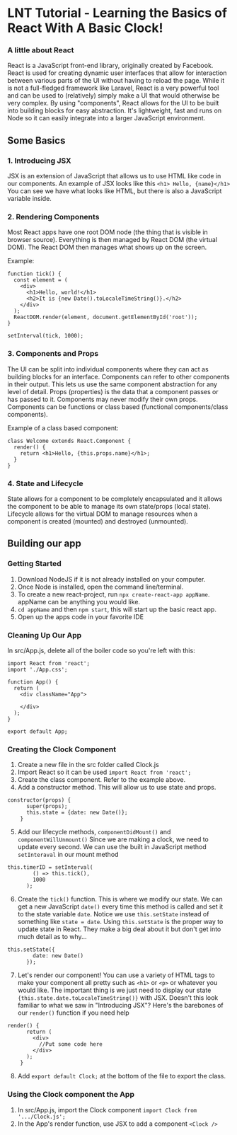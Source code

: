 # LNT Tutorial - Learning the Basics of React With A Basic Clock!

### A little about React
React is a JavaScript front-end library, originally created by Facebook. React is used for creating dynamic user interfaces that allow for interaction between various parts of the UI without having to reload the page. While it is not a full-fledged framework like Laravel, React is a very powerful tool and can be used to (relatively) simply make a UI that would otherwise be very complex. By using "components", React allows for the UI to be built into building blocks for easy abstraction. It's lightweight, fast and runs on Node so it can easily integrate into a larger JavaScript environment.

## Some Basics

### 1. Introducing JSX
JSX is an extension of JavaScript that allows us to use HTML like code in our components. 
An example of JSX looks like this 
`<h1> Hello, {name}</h1>`
You can see we have what looks like HTML, but there is also a JavaScript variable inside. 

### 2. Rendering Components
Most React apps have one root DOM node (the thing that is visible in browser source). Everything is then managed by React DOM (the virtual DOM). The React DOM then manages what shows up on the screen.

Example: 
```
function tick() {
  const element = (
    <div>
      <h1>Hello, world!</h1>
      <h2>It is {new Date().toLocaleTimeString()}.</h2>
    </div>
  );
  ReactDOM.render(element, document.getElementById('root'));
}

setInterval(tick, 1000);
```

### 3. Components and Props
The UI can be split into individual components where they can act as building blocks for an interface. Components can refer to other components in their output. This lets us use the same component abstraction for any level of detail. Props (properties) is the data that a component passes or has passed to it. Components may never modify their own props. Components can be functions or class based (functional components/class components). 

Example of a class based component:
```
class Welcome extends React.Component {
  render() {
    return <h1>Hello, {this.props.name}</h1>;
  }
}
```

### 4. State and Lifecycle
State allows for a component to be completely encapsulated and it allows the component to be able to manage its own state/props (local state). Lifecycle allows for the virtual DOM to manage resources when a component is created (mounted) and destroyed (unmounted).

## Building our app

### Getting Started
1. Download NodeJS if it is not already installed on your computer. 
2. Once Node is installed, open the command line/terminal. 
3. To create a new react-project, run `npx create-react-app appName`. appName can be anything you would like.
4. `cd appName` and then `npm start`, this will start up the basic react app. 
5. Open up the apps code in your favorite IDE


### Cleaning Up Our App
In src/App.js, delete all of the boiler code so you're left with this:
```
import React from 'react';
import './App.css';

function App() {
  return (
    <div className="App">
      
    </div>
  );
}

export default App;
```

### Creating the Clock Component
1. Create a new file in the src folder called Clock.js
2. Import React so it can be used `import React from 'react';`
3. Create the class component. Refer to the example above. 
4. Add a constructor method. This will allow us to use state and props.
```
constructor(props) {
      super(props);
      this.state = {date: new Date()};
    }
```
5. Add our lifecycle methods, `componentDidMount()` and `componentWillUnmount()`
Since we are making a clock, we need to update every second. We can use the built in JavaScript method `setInteraval` in our mount method
```
this.timerID = setInterval(
        () => this.tick(),
        1000
      );
```
6. Create the `tick()` function. This is where we modify our state. We can get a new JavaScript `date()` every time this method is called and set it to the state variable `date`. Notice we use `this.setState` instead of something like `state = date`. Using `this.setState` is the proper way to update state in React. They make a big deal about it but don't get into much detail as to why...
```
this.setState({
        date: new Date()
      });
```
7. Let's render our component! You can use a variety of HTML tags to make your component all pretty such as `<h1>` or `<p>` or whatever you would like. The important thing is we just need to display our state `{this.state.date.toLocaleTimeString()}` with JSX. Doesn't this look familiar to what we saw in "Introducing JSX"?
Here's the barebones of our `render()` function if you need help
```
render() {
      return (
        <div>
          //Put some code here
        </div>
      );
    }
```
8. Add `export default Clock;` at the bottom of the file to export the class. 

### Using the Clock component the App
1. In src/App.js, import the Clock component `import Clock from '.../Clock.js';`
2. In the App's render function, use JSX to add a component `<Clock />`
